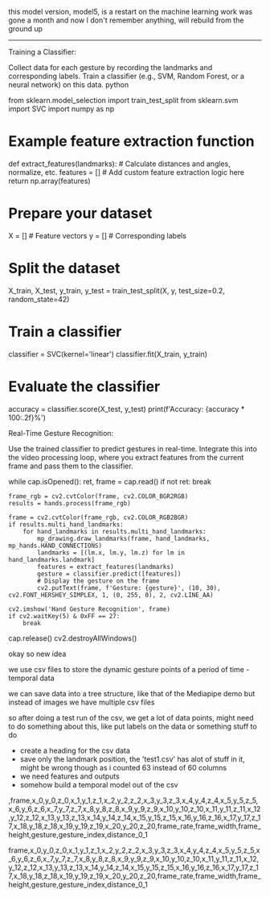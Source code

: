 this model version, model5, is a restart on the machine learning work
was gone a month and now I don't remember anything, will rebuild from the ground up


------
Training a Classifier:

Collect data for each gesture by recording the landmarks and corresponding labels.
Train a classifier (e.g., SVM, Random Forest, or a neural network) on this data.
python

from sklearn.model_selection import train_test_split
from sklearn.svm import SVC
import numpy as np

# Example feature extraction function
def extract_features(landmarks):
    # Calculate distances and angles, normalize, etc.
    features = []
    # Add custom feature extraction logic here
    return np.array(features)

# Prepare your dataset
X = []  # Feature vectors
y = []  # Corresponding labels

# Split the dataset
X_train, X_test, y_train, y_test = train_test_split(X, y, test_size=0.2, random_state=42)

# Train a classifier
classifier = SVC(kernel='linear')
classifier.fit(X_train, y_train)

# Evaluate the classifier
accuracy = classifier.score(X_test, y_test)
print(f'Accuracy: {accuracy * 100:.2f}%')


Real-Time Gesture Recognition:

Use the trained classifier to predict gestures in real-time.
Integrate this into the video processing loop, where you extract features from the current frame and pass them to the classifier.

while cap.isOpened():
    ret, frame = cap.read()
    if not ret:
        break

    frame_rgb = cv2.cvtColor(frame, cv2.COLOR_BGR2RGB)
    results = hands.process(frame_rgb)

    frame = cv2.cvtColor(frame_rgb, cv2.COLOR_RGB2BGR)
    if results.multi_hand_landmarks:
        for hand_landmarks in results.multi_hand_landmarks:
            mp_drawing.draw_landmarks(frame, hand_landmarks, mp_hands.HAND_CONNECTIONS)
            landmarks = [(lm.x, lm.y, lm.z) for lm in hand_landmarks.landmark]
            features = extract_features(landmarks)
            gesture = classifier.predict([features])
            # Display the gesture on the frame
            cv2.putText(frame, f'Gesture: {gesture}', (10, 30), cv2.FONT_HERSHEY_SIMPLEX, 1, (0, 255, 0), 2, cv2.LINE_AA)

    cv2.imshow('Hand Gesture Recognition', frame)
    if cv2.waitKey(5) & 0xFF == 27:
        break

cap.release()
cv2.destroyAllWindows()




okay so new idea

we use csv files to store the dynamic gesture points of a period of time - temporal data

we can save data into a tree structure, like that of the Mediapipe demo but instead of images we have multiple csv files


so after doing a test run of the csv, we get a lot of data points, might need to do something about this, like put labels on the data or something
stuff to do
- create a heading for the csv data
- save only the landmark position, the 'test1.csv' has alot of stuff in it, might be wrong though as i counted 63 instead of 60 columns
- we need features and outputs
- somehow build a temporal model out of the csv



,frame,x_0,y_0,z_0,x_1,y_1,z_1,x_2,y_2,z_2,x_3,y_3,z_3,x_4,y_4,z_4,x_5,y_5,z_5,x_6,y_6,z_6,x_7,y_7,z_7,x_8,y_8,z_8,x_9,y_9,z_9,x_10,y_10,z_10,x_11,y_11,z_11,x_12,y_12,z_12,x_13,y_13,z_13,x_14,y_14,z_14,x_15,y_15,z_15,x_16,y_16,z_16,x_17,y_17,z_17,x_18,y_18,z_18,x_19,y_19,z_19,x_20,y_20,z_20,frame_rate,frame_width,frame_height,gesture,gesture_index,distance_0_1


frame,x_0,y_0,z_0,x_1,y_1,z_1,x_2,y_2,z_2,x_3,y_3,z_3,x_4,y_4,z_4,x_5,y_5,z_5,x_6,y_6,z_6,x_7,y_7,z_7,x_8,y_8,z_8,x_9,y_9,z_9,x_10,y_10,z_10,x_11,y_11,z_11,x_12,y_12,z_12,x_13,y_13,z_13,x_14,y_14,z_14,x_15,y_15,z_15,x_16,y_16,z_16,x_17,y_17,z_17,x_18,y_18,z_18,x_19,y_19,z_19,x_20,y_20,z_20,frame_rate,frame_width,frame_height,gesture,gesture_index,distance_0_1
